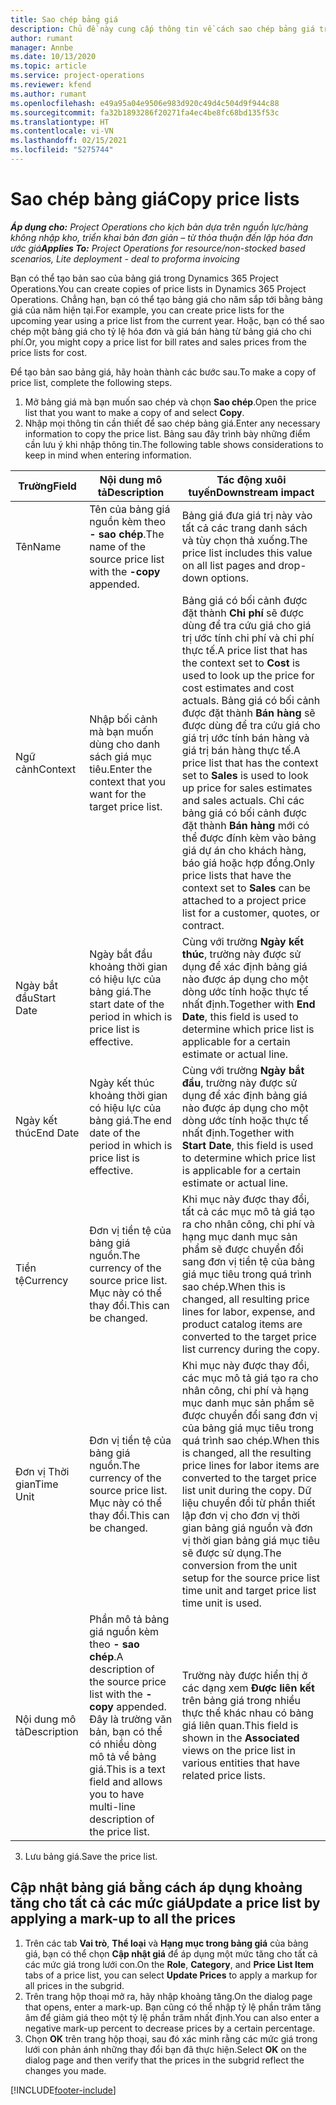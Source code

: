```yaml
---
title: Sao chép bảng giá
description: Chủ đề này cung cấp thông tin về cách sao chép bảng giá trong Project Operations.
author: rumant
manager: Annbe
ms.date: 10/13/2020
ms.topic: article
ms.service: project-operations
ms.reviewer: kfend
ms.author: rumant
ms.openlocfilehash: e49a95a04e9506e983d920c49d4c504d9f944c88
ms.sourcegitcommit: fa32b1893286f20271fa4ec4be8fc68bd135f53c
ms.translationtype: HT
ms.contentlocale: vi-VN
ms.lasthandoff: 02/15/2021
ms.locfileid: "5275744"
---
```

# <a name="copy-price-lists"></a><span data-ttu-id="3d058-103">Sao chép bảng giá</span><span class="sxs-lookup"><span data-stu-id="3d058-103">Copy price lists</span></span>

<span data-ttu-id="3d058-104">_**Áp dụng cho:** Project Operations cho kịch bản dựa trên nguồn lực/hàng không nhập kho, triển khai bản đơn giản – từ thỏa thuận đến lập hóa đơn ước giá_</span><span class="sxs-lookup"><span data-stu-id="3d058-104">_**Applies To:** Project Operations for resource/non-stocked based scenarios, Lite deployment - deal to proforma invoicing_</span></span>

<span data-ttu-id="3d058-105">Bạn có thể tạo bản sao của bảng giá trong Dynamics 365 Project Operations.</span><span class="sxs-lookup"><span data-stu-id="3d058-105">You can create copies of price lists in Dynamics 365 Project Operations.</span></span> <span data-ttu-id="3d058-106">Chẳng hạn, bạn có thể tạo bảng giá cho năm sắp tới bằng bảng giá của năm hiện tại.</span><span class="sxs-lookup"><span data-stu-id="3d058-106">For example, you can create price lists for the upcoming year using a price list from the current year.</span></span>  <span data-ttu-id="3d058-107">Hoặc, bạn có thể sao chép một bảng giá cho tỷ lệ hóa đơn và giá bán hàng từ bảng giá cho chi phí.</span><span class="sxs-lookup"><span data-stu-id="3d058-107">Or, you might copy a price list for bill rates and sales prices from the price lists for cost.</span></span> 

<span data-ttu-id="3d058-108">Để tạo bản sao bảng giá, hãy hoàn thành các bước sau.</span><span class="sxs-lookup"><span data-stu-id="3d058-108">To make a copy of price list, complete the following steps.</span></span>

1. <span data-ttu-id="3d058-109">Mở bảng giá mà bạn muốn sao chép và chọn **Sao chép**.</span><span class="sxs-lookup"><span data-stu-id="3d058-109">Open the price list that you want to make a copy of and select **Copy**.</span></span>
2. <span data-ttu-id="3d058-110">Nhập mọi thông tin cần thiết để sao chép bảng giá.</span><span class="sxs-lookup"><span data-stu-id="3d058-110">Enter any necessary information to copy the price list.</span></span> <span data-ttu-id="3d058-111">Bảng sau đây trình bày những điểm cần lưu ý khi nhập thông tin.</span><span class="sxs-lookup"><span data-stu-id="3d058-111">The following table shows considerations to keep in mind when entering information.</span></span>

| <span data-ttu-id="3d058-112">Trường</span><span class="sxs-lookup"><span data-stu-id="3d058-112">Field</span></span> | <span data-ttu-id="3d058-113">Nội dung mô tả</span><span class="sxs-lookup"><span data-stu-id="3d058-113">Description</span></span> | <span data-ttu-id="3d058-114">Tác động xuôi tuyến</span><span class="sxs-lookup"><span data-stu-id="3d058-114">Downstream impact</span></span> |
| --- | --- | --- |
| <span data-ttu-id="3d058-115">Tên</span><span class="sxs-lookup"><span data-stu-id="3d058-115">Name</span></span> | <span data-ttu-id="3d058-116">Tên của bảng giá nguồn kèm theo **- sao chép**.</span><span class="sxs-lookup"><span data-stu-id="3d058-116">The name of the source price list with the **-copy** appended.</span></span> | <span data-ttu-id="3d058-117">Bảng giá đưa giá trị này vào tất cả các trang danh sách và tùy chọn thả xuống.</span><span class="sxs-lookup"><span data-stu-id="3d058-117">The price list includes this value on all list pages and drop-down options.</span></span> |
| <span data-ttu-id="3d058-118">Ngữ cảnh</span><span class="sxs-lookup"><span data-stu-id="3d058-118">Context</span></span> | <span data-ttu-id="3d058-119">Nhập bối cảnh mà bạn muốn dùng cho danh sách giá mục tiêu.</span><span class="sxs-lookup"><span data-stu-id="3d058-119">Enter the context that you want for the target price list.</span></span> | <span data-ttu-id="3d058-120">Bảng giá có bối cảnh được đặt thành **Chi phí** sẽ được dùng để tra cứu giá cho giá trị ước tính chi phí và chi phí thực tế.</span><span class="sxs-lookup"><span data-stu-id="3d058-120">A price list that has the context set to **Cost** is used to look up the price for cost estimates and cost actuals.</span></span> <span data-ttu-id="3d058-121">Bảng giá có bối cảnh được đặt thành **Bán hàng** sẽ được dùng để tra cứu giá cho giá trị ước tính bán hàng và giá trị bán hàng thực tế.</span><span class="sxs-lookup"><span data-stu-id="3d058-121">A price list that has the context set to **Sales** is used to look up price for sales estimates and sales actuals.</span></span> <span data-ttu-id="3d058-122">Chỉ các bảng giá có bối cảnh được đặt thành **Bán hàng** mới có thể được đính kèm vào bảng giá dự án cho khách hàng, báo giá hoặc hợp đồng.</span><span class="sxs-lookup"><span data-stu-id="3d058-122">Only price lists that have the context set to **Sales** can be attached to a project price list for a customer, quotes, or contract.</span></span> |
| <span data-ttu-id="3d058-123">Ngày bắt đầu</span><span class="sxs-lookup"><span data-stu-id="3d058-123">Start Date</span></span> | <span data-ttu-id="3d058-124">Ngày bắt đầu khoảng thời gian có hiệu lực của bảng giá.</span><span class="sxs-lookup"><span data-stu-id="3d058-124">The start date of the period in which is price list is effective.</span></span> | <span data-ttu-id="3d058-125">Cùng với trường **Ngày kết thúc**, trường này được sử dụng để xác định bảng giá nào được áp dụng cho một dòng ước tính hoặc thực tế nhất định.</span><span class="sxs-lookup"><span data-stu-id="3d058-125">Together with **End Date**, this field is used to determine which price list is applicable for a certain estimate or actual line.</span></span> |
| <span data-ttu-id="3d058-126">Ngày kết thúc</span><span class="sxs-lookup"><span data-stu-id="3d058-126">End Date</span></span> | <span data-ttu-id="3d058-127">Ngày kết thúc khoảng thời gian có hiệu lực của bảng giá.</span><span class="sxs-lookup"><span data-stu-id="3d058-127">The end date of the period in which is price list is effective.</span></span> | <span data-ttu-id="3d058-128">Cùng với trường **Ngày bắt đầu**, trường này được sử dụng để xác định bảng giá nào được áp dụng cho một dòng ước tính hoặc thực tế nhất định.</span><span class="sxs-lookup"><span data-stu-id="3d058-128">Together with **Start Date**, this field is used to determine which price list is applicable for a certain estimate or actual line.</span></span> |
| <span data-ttu-id="3d058-129">Tiền tệ</span><span class="sxs-lookup"><span data-stu-id="3d058-129">Currency</span></span> | <span data-ttu-id="3d058-130">Đơn vị tiền tệ của bảng giá nguồn.</span><span class="sxs-lookup"><span data-stu-id="3d058-130">The currency of the source price list.</span></span> <span data-ttu-id="3d058-131">Mục này có thể thay đổi.</span><span class="sxs-lookup"><span data-stu-id="3d058-131">This can be changed.</span></span> | <span data-ttu-id="3d058-132">Khi mục này được thay đổi, tất cả các mục mô tả giá tạo ra cho nhân công, chi phí và hạng mục danh mục sản phẩm sẽ được chuyển đổi sang đơn vị tiền tệ của bảng giá mục tiêu trong quá trình sao chép.</span><span class="sxs-lookup"><span data-stu-id="3d058-132">When this is changed, all resulting price lines for labor, expense, and product catalog items are converted to the target price list currency during the copy.</span></span> |
| <span data-ttu-id="3d058-133">Đơn vị Thời gian</span><span class="sxs-lookup"><span data-stu-id="3d058-133">Time Unit</span></span> | <span data-ttu-id="3d058-134">Đơn vị tiền tệ của bảng giá nguồn.</span><span class="sxs-lookup"><span data-stu-id="3d058-134">The currency of the source price list.</span></span> <span data-ttu-id="3d058-135">Mục này có thể thay đổi.</span><span class="sxs-lookup"><span data-stu-id="3d058-135">This can be changed.</span></span> | <span data-ttu-id="3d058-136">Khi mục này được thay đổi, các mục mô tả giá tạo ra cho nhân công, chi phí và hạng mục danh mục sản phẩm sẽ được chuyển đổi sang đơn vị của bảng giá mục tiêu trong quá trình sao chép.</span><span class="sxs-lookup"><span data-stu-id="3d058-136">When this is changed, all the resulting price lines for labor items are converted to the target price list unit during the copy.</span></span> <span data-ttu-id="3d058-137">Dữ liệu chuyển đổi từ phần thiết lập đơn vị cho đơn vị thời gian bảng giá nguồn và đơn vị thời gian bảng giá mục tiêu sẽ được sử dụng.</span><span class="sxs-lookup"><span data-stu-id="3d058-137">The conversion from the unit setup for the source price list time unit and target price list time unit is used.</span></span> |
| <span data-ttu-id="3d058-138">Nội dung mô tả</span><span class="sxs-lookup"><span data-stu-id="3d058-138">Description</span></span> | <span data-ttu-id="3d058-139">Phần mô tả bảng giá nguồn kèm theo **- sao chép**.</span><span class="sxs-lookup"><span data-stu-id="3d058-139">A description of the source price list with the **-copy** appended.</span></span> <span data-ttu-id="3d058-140">Đây là trường văn bản, bạn có thể có nhiều dòng mô tả về bảng giá.</span><span class="sxs-lookup"><span data-stu-id="3d058-140">This is a text field and allows you to have multi-line description of the price list.</span></span> | <span data-ttu-id="3d058-141">Trường này được hiển thị ở các dạng xem **Được liên kết** trên bảng giá trong nhiều thực thể khác nhau có bảng giá liên quan.</span><span class="sxs-lookup"><span data-stu-id="3d058-141">This field is shown in the **Associated** views on the price list in various entities that have related price lists.</span></span> |

3. <span data-ttu-id="3d058-142">Lưu bảng giá.</span><span class="sxs-lookup"><span data-stu-id="3d058-142">Save the price list.</span></span> 

## <a name="update-a-price-list-by-applying-a-mark-up-to-all-the-prices"></a><span data-ttu-id="3d058-143">Cập nhật bảng giá bằng cách áp dụng khoảng tăng cho tất cả các mức giá</span><span class="sxs-lookup"><span data-stu-id="3d058-143">Update a price list by applying a mark-up to all the prices</span></span>

1. <span data-ttu-id="3d058-144">Trên các tab **Vai trò**, **Thể loại** và **Hạng mục trong bảng giá** của bảng giá, bạn có thể chọn **Cập nhật giá** để áp dụng một mức tăng cho tất cả các mức giá trong lưới con.</span><span class="sxs-lookup"><span data-stu-id="3d058-144">On the **Role**, **Category**, and **Price List Item** tabs of a price list, you can select **Update Prices** to apply a markup for all prices in the subgrid.</span></span> 
2. <span data-ttu-id="3d058-145">Trên trang hộp thoại mở ra, hãy nhập khoảng tăng.</span><span class="sxs-lookup"><span data-stu-id="3d058-145">On the dialog page that opens, enter a mark-up.</span></span> <span data-ttu-id="3d058-146">Bạn cũng có thể nhập tỷ lệ phần trăm tăng âm để giảm giá theo một tỷ lệ phần trăm nhất định.</span><span class="sxs-lookup"><span data-stu-id="3d058-146">You can also enter a negative mark-up percent to decrease prices by a certain percentage.</span></span> 
3. <span data-ttu-id="3d058-147">Chọn **OK** trên trang hộp thoại, sau đó xác minh rằng các mức giá trong lưới con phản ánh những thay đổi bạn đã thực hiện.</span><span class="sxs-lookup"><span data-stu-id="3d058-147">Select **OK** on the dialog page and then verify that the prices in the subgrid reflect the changes you made.</span></span>


[!INCLUDE[footer-include](../includes/footer-banner.md)]